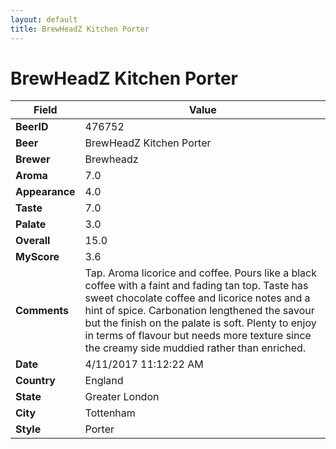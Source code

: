 ```yaml
---
layout: default
title: BrewHeadZ Kitchen Porter
---
```


# BrewHeadZ Kitchen Porter

| Field         | Value     |
|---------------|-----------|
| **BeerID** | 476752 |
| **Beer** | BrewHeadZ Kitchen Porter |
| **Brewer** | Brewheadz |
| **Aroma** | 7.0 |
| **Appearance** | 4.0 |
| **Taste** | 7.0 |
| **Palate** | 3.0 |
| **Overall** | 15.0 |
| **MyScore** | 3.6 |
| **Comments** | Tap. Aroma licorice and coffee. Pours like a black coffee with a faint and fading tan top. Taste has sweet chocolate coffee and licorice notes and a hint of spice. Carbonation lengthened the savour but the finish on the palate is soft. Plenty to enjoy in terms of flavour but needs more texture since the creamy side muddied rather than enriched. |
| **Date** | 4/11/2017 11:12:22 AM |
| **Country** | England |
| **State** | Greater London |
| **City** | Tottenham |
| **Style** | Porter |
